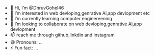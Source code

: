 - 👋 Hi, I’m @DhruvGohel46
- 👀 I’m interested in web devloping,genrative Ai,app devlopment etc
- 🌱 I’m currently learning computer enginereening
- 💞️ I’m looking to collaborate on web devloping,genrative Ai,app devlopment
- 📫 reach me through github,linkdin and instagram
- 😄 Pronouns: ...
- ⚡ Fun fact: ...

<!---
DhruvGohel46/DhruvGohel46 is a ✨ special ✨ repository because its `README.md` (this file) appears on your GitHub profile.
You can click the Preview link to take a look at your changes.
--->
